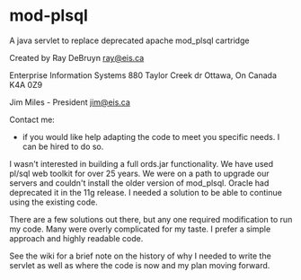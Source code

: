 # mod-plsql
A java servlet to replace deprecated apache mod_plsql cartridge

Created by Ray DeBruyn
ray@eis.ca

Enterprise Information Systems
880 Taylor Creek dr
Ottawa, On Canada
K4A 0Z9

Jim Miles - President
jim@eis.ca

Contact me:
- if you would like help adapting the code to meet you specific needs. I can be hired to do so.

I wasn't interested in building a full ords.jar functionality. We have used pl/sql web toolkit for over 25 years. We were on a path to upgrade our servers and couldn't install the older version of mod_plsql. Oracle had deprecated it in the 11g release. I needed a solution to be able to continue using the existing code.

There are a few solutions out there, but any one required modification to run my code. Many were overly complicated for my taste. I prefer a simple approach and highly readable code.

See the wiki for a brief note on the history of why I needed to write the servlet as well as where the code is now and my plan moving forward.
